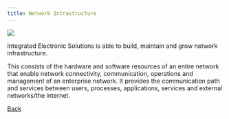```yaml
---
title: Network Intrastructure
---
```


<img src="{{ site.baseurl }}/images/Networkinfra.png">

Integrated Electronic Solutions is able to build, maintain and grow network infrastructure. 

This consists of the hardware and software resources of an entire network that enable network connectivity, communication, operations and management of an enterprise network. It provides the communication path and services between users, processes, applications, services and external networks/the internet.

<a href="{{ site.baseurl }}/services">Back</a>